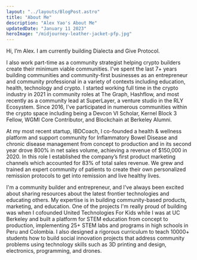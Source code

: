 ```yaml
---
layout: "../layouts/BlogPost.astro"
title: "About Me"
description: "Alex Yao's About Me"
updatedDate: "January 11 2023"
heroImage: "/midjourney-leather-jacket-pfp.jpg"
---
```


Hi, I’m Alex. I am currently building Dialecta and Give Protocol. 

I also work part-time as a community strategist helping crypto builders create their minimum viable communities. I've spent the last 7+ years building communities and community-first businesses as an entrepreneur and community professional in a variety of contexts including education, health, technology and crypto. I started working full time in the crypto industry in 2021 in community roles at The Graph, Hashflow, and most recently as a community lead at SuperLayer, a venture studio in the RLY Ecosystem. Since 2016, I've participated in numerous communities within the crypto space including being a Devcon VI Scholar, Kernel Block 3 Fellow, WGMI Core Contributor, and Blockchain at Berkeley Alumni.

At my most recent startup, IBDCoach, I co-founded a health & wellness platform and support community for Inflammatory Bowel Disease and chronic disease management from concept to production and in its second year drove 800% in net sales volume, achieving a revenue of $150,000 in 2020. In this role I established the company’s first product marketing channels which accounted for 83% of total sales revenue. We grew and trained an expert community of patients to create their own personalized remission protocols to get into remission and live healthy lives.

I'm a community builder and entrepreneur, and I've always been excited about sharing resources about the latest frontier technologies and educating others. My expertise is in building community-based products, marketing, and education. One of the projects I'm really proud of building was when I cofounded United Technologies For Kids while I was at UC Berkeley and built a platform for STEM education from concept to production, implementing 25+ STEM labs and programs in high schools in Peru and Colombia. I also designed a rigorous curriculum to teach 10000+ students how to build social innovation projects that address community problems using technology skills such as 3D printing and design, electronics, programming, and drones. 